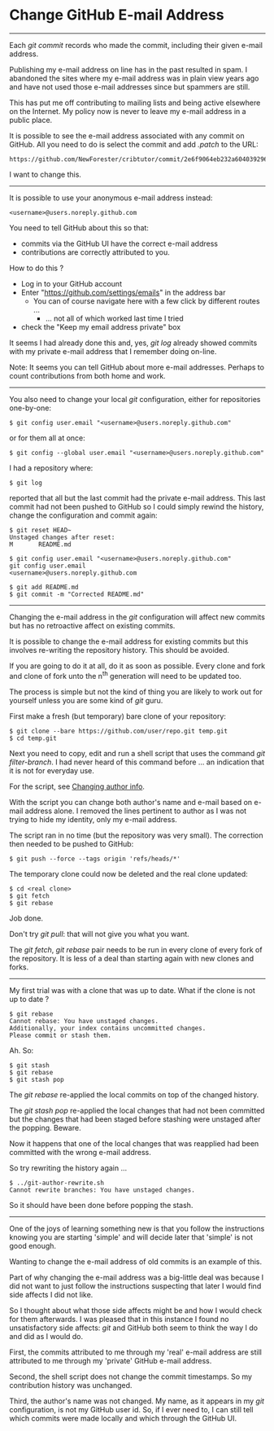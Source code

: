 # Change GitHub E-mail Address

---

Each _git commit_ records who made the commit, including their given e-mail address.

Publishing my e-mail address on line has in the past resulted in spam.
I abandoned the sites where my e-mail address was in plain view years ago
and have not used those e-mail addresses since but spammers are still.

This has put me off contributing to mailing lists and being active elsewhere on the Internet.
My policy now is never to leave my e-mail address in a public place.

<!-- See https://help.github.com/articles/why-are-my-contributions-not-showing-up-on-my-profile/ -->

It is possible to see the e-mail address associated with any commit on GitHub.
All you need to do is select the commit and add _.patch_ to the URL:

    https://github.com/NewForester/cribtutor/commit/2e6f9064eb232a604039296be5de62ff680c133b.patch

I want to change this.

---

<!-- See https://help.github.com/articles/keeping-your-email-address-private/ -->
<!-- See also https://help.github.com/articles/setting-your-email-in-git/ -->

It is possible to use your anonymous e-mail address instead:

    <username>@users.noreply.github.com

You need to tell GitHub about this so that:
  * commits via the GitHub UI have the correct e-mail address
  * contributions are correctly attributed to you.

How to do this ?
  * Log in to your GitHub account
  * Enter "https://github.com/settings/emails" in the address bar
    * You can of course navigate here with a few click by different routes ...
      * ... not all of which worked last time I tried
  * check the "Keep my email address private" box

It seems I had already done this and, yes, _git log_ already showed commits
with my private e-mail address that I remember doing on-line.

Note: It seems you can tell GitHub about more e-mail addresses.
Perhaps to count contributions from both home and work.

---

You also need to change your local _git_ configuration, either for repositories one-by-one:

    $ git config user.email "<username>@users.noreply.github.com"

or for them all at once:

    $ git config --global user.email "<username>@users.noreply.github.com"

I had a repository where:

    $ git log

reported that all but the last commit had the private e-mail address.
This last commit had not been pushed to GitHub so I could simply rewind the history,
change the configuration and commit again:

    $ git reset HEAD~
    Unstaged changes after reset:
    M       README.md

    $ git config user.email "<username>@users.noreply.github.com"
    git config user.email
    <username>@users.noreply.github.com

    $ git add README.md
    $ git commit -m "Corrected README.md"

---

<!-- See https://help.github.com/articles/changing-author-info/ -->

Changing the e-mail address in the _git_ configuration will affect new commits
but has no retroactive affect on existing commits.

It is possible to change the e-mail address for existing commits but this involves re-writing the repository history.
This should be avoided.

If you are going to do it at all, do it as soon as possible.
Every clone and fork and clone of fork unto the n<sup>th</sup> generation will need to be updated too.

The process is simple but not the kind of thing you are likely to work out for yourself unless you are some kind of _git_ guru.

First make a fresh (but temporary) bare clone of your repository:

    $ git clone --bare https://github.com/user/repo.git temp.git
    $ cd temp.git

Next you need to copy, edit and run a shell script that uses the command _git filter-branch_.
I had never heard of this command before ... an indication that it is not for everyday use.

For the script, see [Changing author info](https://help.github.com/articles/changing-author-info/).

With the script you can change both author's name and e-mail based on e-mail address alone.
I removed the lines pertinent to author as I was not trying to hide my identity, only my e-mail address.

The script ran in no time (but the repository was very small).
The correction then needed to be pushed to GitHub:

    $ git push --force --tags origin 'refs/heads/*'

The temporary clone could now be deleted and the real clone updated:

    $ cd <real clone>
    $ git fetch
    $ git rebase

Job done.

Don't try _git pull_:  that will not give you what you want.

The _git fetch_, _git rebase_ pair needs to be run in every clone of every fork of the repository.
It is less of a deal than starting again with new clones and forks.

---

My first trial was with a clone that was up to date.
What if the clone is not up to date ?

    $ git rebase
    Cannot rebase: You have unstaged changes.
    Additionally, your index contains uncommitted changes.
    Please commit or stash them.

Ah. So:

    $ git stash
    $ git rebase
    $ git stash pop

The _git rebase_ re-applied the local commits on top of the changed history.

The _git stash pop_ re-applied the local changes that had not been committed
but the changes that had been staged before stashing were unstaged after the popping.
Beware.

Now it happens that one of the local changes that was reapplied had been committed with the wrong e-mail address.

So try rewriting the history again ...

    $ ../git-author-rewrite.sh
    Cannot rewrite branches: You have unstaged changes.

So it should have been done before popping the stash.

---

One of the joys of learning something new is that you follow the instructions
knowing you are starting 'simple' and will decide later that 'simple' is not good enough.

Wanting to change the e-mail address of old commits is an example of this.

Part of why changing the e-mail address was a big-little deal was
because I did not want to just follow the instructions suspecting
that later I would find side affects I did not like.

So I thought about what those side affects might be and how I would check for them afterwards.
I was pleased that in this instance I found no unsatisfactory side affects:
_git_ and GitHub both seem to think the way I do and did as I would do.

First, the commits attributed to me through my 'real' e-mail address
are still attributed to me through my 'private' GitHub e-mail address.

Second, the shell script does not change the commit timestamps.
So my contribution history was unchanged.

Third, the author's name was not changed.
My name, as it appears in my _git_ configuration, is not my GitHub user id.
So, if I ever need to, I can still tell which commits were made locally and which through the GitHub UI.
